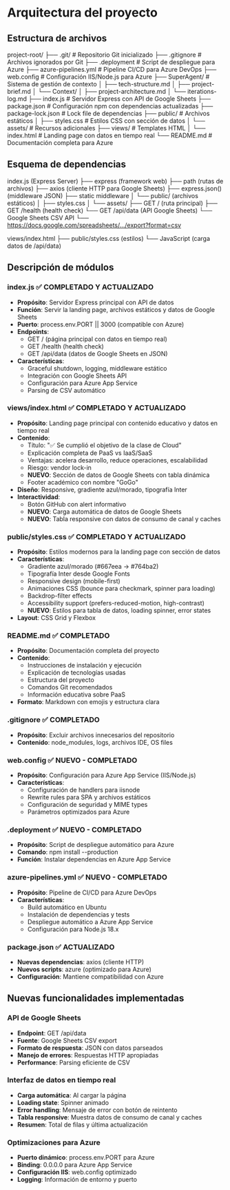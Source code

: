 # Arquitectura del proyecto

## Estructura de archivos

project-root/
├── .git/                # Repositorio Git inicializado
├── .gitignore          # Archivos ignorados por Git
├── .deployment         # Script de despliegue para Azure
├── azure-pipelines.yml # Pipeline CI/CD para Azure DevOps
├── web.config          # Configuración IIS/Node.js para Azure
├── SuperAgent/         # Sistema de gestión de contexto
│   ├── tech-structure.md
│   ├── project-brief.md
│   └── Context/
│       ├── project-architecture.md
│       └── iterations-log.md
├── index.js            # Servidor Express con API de Google Sheets
├── package.json        # Configuración npm con dependencias actualizadas
├── package-lock.json   # Lock file de dependencias
├── public/             # Archivos estáticos
│   ├── styles.css     # Estilos CSS con sección de datos
│   └── assets/        # Recursos adicionales
├── views/              # Templates HTML
│   └── index.html     # Landing page con datos en tiempo real
└── README.md          # Documentación completa para Azure

## Esquema de dependencias

index.js (Express Server)
  ├── express (framework web)
  ├── path (rutas de archivos)
  ├── axios (cliente HTTP para Google Sheets)
  ├── express.json() (middleware JSON)
  ├── static middleware
  │   └── public/ (archivos estáticos)
  │       ├── styles.css
  │       └── assets/
  ├── GET / (ruta principal)
  ├── GET /health (health check)
  └── GET /api/data (API Google Sheets)
      └── Google Sheets CSV API
          └── https://docs.google.com/spreadsheets/.../export?format=csv

views/index.html
  ├── public/styles.css (estilos)
  └── JavaScript (carga datos de /api/data)

## Descripción de módulos

### index.js ✅ COMPLETADO Y ACTUALIZADO
- **Propósito**: Servidor Express principal con API de datos
- **Función**: Servir la landing page, archivos estáticos y datos de Google Sheets
- **Puerto**: process.env.PORT || 3000 (compatible con Azure)
- **Endpoints**: 
  - GET / (página principal con datos en tiempo real)
  - GET /health (health check)
  - GET /api/data (datos de Google Sheets en JSON)
- **Características**: 
  - Graceful shutdown, logging, middleware estático
  - Integración con Google Sheets API
  - Configuración para Azure App Service
  - Parsing de CSV automático

### views/index.html ✅ COMPLETADO Y ACTUALIZADO
- **Propósito**: Landing page principal con contenido educativo y datos en tiempo real
- **Contenido**: 
  - Título: "✅ Se cumplió el objetivo de la clase de Cloud"
  - Explicación completa de PaaS vs IaaS/SaaS
  - Ventajas: acelera desarrollo, reduce operaciones, escalabilidad
  - Riesgo: vendor lock-in
  - **NUEVO**: Sección de datos de Google Sheets con tabla dinámica
  - Footer académico con nombre "GoGo"
- **Diseño**: Responsive, gradiente azul/morado, tipografía Inter
- **Interactividad**: 
  - Botón GitHub con alert informativo
  - **NUEVO**: Carga automática de datos de Google Sheets
  - **NUEVO**: Tabla responsive con datos de consumo de canal y caches

### public/styles.css ✅ COMPLETADO Y ACTUALIZADO
- **Propósito**: Estilos modernos para la landing page con sección de datos
- **Características**: 
  - Gradiente azul/morado (#667eea → #764ba2)
  - Tipografía Inter desde Google Fonts
  - Responsive design (mobile-first)
  - Animaciones CSS (bounce para checkmark, spinner para loading)
  - Backdrop-filter effects
  - Accessibility support (prefers-reduced-motion, high-contrast)
  - **NUEVO**: Estilos para tabla de datos, loading spinner, error states
- **Layout**: CSS Grid y Flexbox

### README.md ✅ COMPLETADO
- **Propósito**: Documentación completa del proyecto
- **Contenido**: 
  - Instrucciones de instalación y ejecución
  - Explicación de tecnologías usadas
  - Estructura del proyecto
  - Comandos Git recomendados
  - Información educativa sobre PaaS
- **Formato**: Markdown con emojis y estructura clara

### .gitignore ✅ COMPLETADO
- **Propósito**: Excluir archivos innecesarios del repositorio
- **Contenido**: node_modules, logs, archivos IDE, OS files

### web.config ✅ NUEVO - COMPLETADO
- **Propósito**: Configuración para Azure App Service (IIS/Node.js)
- **Características**:
  - Configuración de handlers para iisnode
  - Rewrite rules para SPA y archivos estáticos
  - Configuración de seguridad y MIME types
  - Parámetros optimizados para Azure

### .deployment ✅ NUEVO - COMPLETADO
- **Propósito**: Script de despliegue automático para Azure
- **Comando**: npm install --production
- **Función**: Instalar dependencias en Azure App Service

### azure-pipelines.yml ✅ NUEVO - COMPLETADO
- **Propósito**: Pipeline de CI/CD para Azure DevOps
- **Características**:
  - Build automático en Ubuntu
  - Instalación de dependencias y tests
  - Despliegue automático a Azure App Service
  - Configuración para Node.js 18.x

### package.json ✅ ACTUALIZADO
- **Nuevas dependencias**: axios (cliente HTTP)
- **Nuevos scripts**: azure (optimizado para Azure)
- **Configuración**: Mantiene compatibilidad con Azure

## Nuevas funcionalidades implementadas

### API de Google Sheets
- **Endpoint**: GET /api/data
- **Fuente**: Google Sheets CSV export
- **Formato de respuesta**: JSON con datos parseados
- **Manejo de errores**: Respuestas HTTP apropiadas
- **Performance**: Parsing eficiente de CSV

### Interfaz de datos en tiempo real
- **Carga automática**: Al cargar la página
- **Loading state**: Spinner animado
- **Error handling**: Mensaje de error con botón de reintento
- **Tabla responsive**: Muestra datos de consumo de canal y caches
- **Resumen**: Total de filas y última actualización

### Optimizaciones para Azure
- **Puerto dinámico**: process.env.PORT para Azure
- **Binding**: 0.0.0.0 para Azure App Service
- **Configuración IIS**: web.config optimizado
- **Logging**: Información de entorno y puerto
